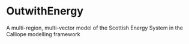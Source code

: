 # OutwithEnergy
A multi-region, multi-vector model of the Scottish Energy System in the Calliope modelling framework

